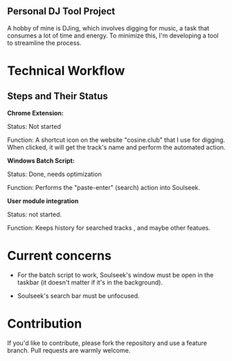## Personal DJ Tool Project
A hobby of mine is DJing, which involves digging for music, a task that consumes a lot of time and energy. To minimize this, I'm developing a tool to streamline the process.

# Technical Workflow
## Steps and Their Status
**Chrome Extension:**

Status: Not started

Function: A shortcut icon on the website "cosine.club" that I use for digging. When clicked, it will get the track's name and perform the automated action.

**Windows Batch Script:**

Status: Done, needs optimization

Function:
Performs the "paste-enter" (search) action into Soulseek.

**User module integration**

Status: not started.

Function:
Keeps history for searched tracks , and maybe other featues.

# Current concerns
- For the batch script to work, Soulseek's window must be open in the taskbar (it doesn't matter if it's in the background).

- Soulseek's search bar must be unfocused.

# Contribution
If you'd like to contribute, please fork the repository and use a feature branch. Pull requests are warmly welcome.
